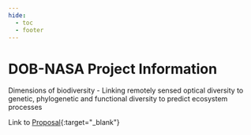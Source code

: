 ```yaml
---
hide:
  - toc
  - footer
---
```


# DOB-NASA Project Information

Dimensions of biodiversity - Linking remotely sensed optical diversity to genetic, phylogenetic and functional diversity to predict ecosystem processes 

Link to
[Proposal](https://drive.google.com/file/d/1T0M0MzhHlfIjcJshSvPJ4DBxTvYNod6x/view?usp=sharing){:target="\_blank"}
